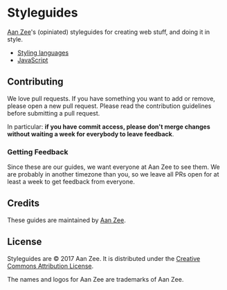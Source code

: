 # Styleguides
[Aan Zee](http://www.aanzee.nl)'s (opiniated) styleguides for creating web stuff, and doing it in style.

- [Styling languages](styling/README.md)
- [JavaScript](JavaScript/README.md)

## Contributing
We love pull requests. If you have something you want to add or remove, please open a new pull request. Please read the contribution guidelines before submitting a pull request.

In particular: **if you have commit access, please don't merge changes without waiting a week for everybody to leave feedback**.

### Getting Feedback

Since these are our guides, we want everyone at Aan Zee to see them. We are probably in another timezone than you, so we leave all PRs open for at
least a week to get feedback from everyone.

## Credits
These guides are maintained by [Aan Zee](http://www.aanzee.nl).

## License
Styleguides are © 2017 Aan Zee. It is distributed under the [Creative Commons
Attribution License](http://creativecommons.org/licenses/by/3.0/).

The names and logos for Aan Zee are trademarks of Aan Zee.